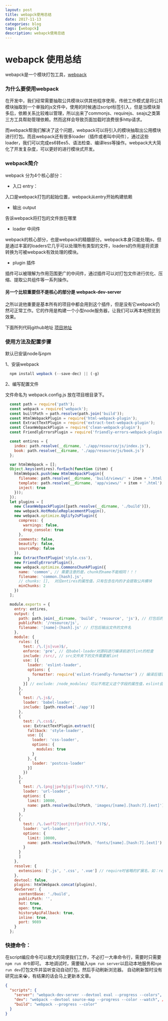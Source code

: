 ```yaml
---
layout: post
title: webapck使用总结
date: 2017-11-13
categories: blog
tags: [webapck]
description: webapck使用总结
---
```


# webapck 使用总结

webapck是一个模块打包工具，[webpack](https://github.com/webpack/webpack)

### 为什么要使用webpack

在开发中，我们经常需要抽取公共模块以供其他程序使用，传统工作模式是将公共模块抽取到一个单独的js文件中，使用的时候通过script标签引入，但是当模块渐多后，依赖关系比较难以管理，所以出来了commonjs、requirejs、seajs之类第三方工具帮助管理依赖。然而这样会导致页面加载时浪费很多http请求。

而webpack帮我们解决了这个问题，webpack可以将引入的模块抽取出公用模块进行打包。而且webpack还有很多loader（插件或者叫中间件），通过这些loader，我们可以完成es6转es5、语法检查、编译less等操作。webpack大大简化了开发复杂度，可以更好的进行模块式开发。

### webpack简介
webpack 分为4个核心部分：

- 入口 entry：

入口是webpack打包的起始位置，webpack从entry开始构建依赖

- 输出 output

告诉webpack将打包的文件放在哪里

- loader 中间件

webpack的核心部分，也是webpack的精髓部分。webpack本身只能处理js，但是通过丰富的loaders它几乎可以处理所有类型的文件，loaders的作用是将资源转换为可被webpack有效处理的模块。

- plugin 插件

插件可以被理解为作用范围更广的中间件，通过插件可以对打包文件进行优化、压缩、提取公共组件等一系列操作。

#### 另一个比较重要但不是核心的部分是 webpack-dev-server
之所以说他重要是基本所有的项目中都会用到这个插件，但是没有它webpack仍然可正常工作。它的作用是构建一个小型node服务器，让我们可以再本地预览到效果。

下面所列代码github地址 [项目地址](https://github.com/GyueGuo/webpack_seed)

### 使用方法及配置步骤

默认已安装node与npm

1、安装webpack
```javascript
  npm install wepback (--save-dec) || (-g)
```

2、编写配置文件

文件命名为 webpack.config.js 放在项目根目录下。
```javascript
  const path = require('path');
  const webpack = require('webpack');
  const builtPath = path.resolve(path.join('build'));
  const HtmlWebpackPlugin = require('html-webpack-plugin');
  const ExtractTextPlugin = require('extract-text-webpack-plugin');
  const CleanWebpackPlugin = require('clean-webpack-plugin');
  const FriendlyErrorsPlugin = require('friendly-errors-webpack-plugin');

  const entires = {
    index: path.resolve(__dirname, './app/resource/js/index.js'),
    book: path.resolve(__dirname, './app/resource/js/book.js')
  };

  var htmlWebpack = [];
  Object.keys(entires).forEach(function (item) {
    htmlWebpack.push(new HtmlWebpackPlugin({
      filename: path.resolve(__dirname, 'build/views/' + item + '.html'),
      template: path.resolve(__dirname, 'app/views/' + item + '.html'),
      inject: true
    }));
  });
  let plugins = [
    new CleanWebpackPlugin([path.resolve(__dirname, './build')]),
    new webpack.HotModuleReplacementPlugin(),
    new webpack.optimize.UglifyJsPlugin({
      compress: {
        warnings: false,
        drop_console: true
      },
      comments: false,
      beautify: false,
      sourceMap: false
    }),
    new ExtractTextPlugin('style.css'),
    new FriendlyErrorsPlugin(),
    new webpack.optimize.CommonsChunkPlugin({
      name: 'common', // 需要注意的是，chunk的name不能相同！！！
      filename: 'common.[hash].js',
      // chunks: [],  对应entires的属性值，只有包含在内的才会提取公共模块
      minChunks: 2
    })
  ];

  module.exports = {
    entry: entires,
    output: {
      path: path.join(__dirname, 'build', 'resource', 'js'), // 打包后的文件存放的地方
      publicPath: '/resource/js',
      filename: '[name]-[hash].js' // 打包后输出文件的文件名
    },
    module: {
      rules: [{
        test: /\.(js|vue)$/,
        enforce: 'pre', // 在babel-loader对源码进行编译前进行lint的检查
        include: /src/, // src文件夹下的文件需要被lint
        use: [{
          loader: 'eslint-loader',
          options: {
            formatter: require('eslint-friendly-formatter') // 编译后错误报告格式
          }
        }] // exclude: /node_modules/ 可以不用定义这个字段的属性值，eslint会自动忽略node_modules和bower_
      },
      {
        test: /\.js$/,
        loader: 'babel-loader',
        include: [path.resolve('./app')]
      },
      {
        test: /\.css$/,
        use: ExtractTextPlugin.extract({
          fallback: 'style-loader',
          use: [{
            loader: 'css-loader',
            options: {
              modules: true
            }
          }, {
            loader: 'postcss-loader'
          }]
        })
      },
      {
        test: /\.(png|jpe?g|gif|svg)(\?.*)?$/,
        loader: 'url-loader',
        options: {
          limit: 10000,
          name: path.resolve(builtPath, 'images/[name].[hash:7].[ext]')
        }
      },
      {
        test: /\.(woff2?|eot|ttf|otf)(\?.*)?$/,
        loader: 'url-loader',
        options: {
          limit: 10000,
          name: path.resolve(builtPath, 'fonts/[name].[hash:7].[ext]')
        }
      }
      ]
    },
    resolve: {
      extensions: ['.js', '.css', '.vue'] // require时省略的扩展名，如：require('module') 不需要module.js
    },
    devtool: false,
    plugins: htmlWebpack.concat(plugins),
    devServer: {
      contentBase: './build',
      publicPath: '',
      hot: true,
      open: true,
      historyApiFallback: true,
      inline: true,
      port: 9089
    }
  };

```

### 快捷命令：
在script编应命令可以极大的简便我们工作，不必打一大串命令行，需要时只需要 `npm run 命令`即可。
本地调试时，需要输入`npm run server`以启动本地服务和`npm run dev`打包文件并监听变动自动打包，然后手动刷新浏览器。
自动刷新暂时没有研究出来:sob:，有结果的话会马上更新本文章。
```json
{
  "scripts": {
    "server": "webpack-dev-server --devtool eval --progress --colors", // 运行本地服务器
    "dev": "webpack --devtool source-map --progress --color --watch", // 监听文件变动并自动打包
    "build": "webpack --progress --color"
  }
}
```